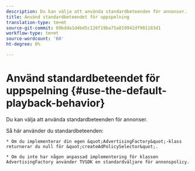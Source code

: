 ```yaml
---
description: Du kan välja att använda standardbeteenden för annonser.
title: Använd standardbeteendet för uppspelning
translation-type: tm+mt
source-git-commit: 89bdda1d4bd5c126f19ba75a819942df901183d1
workflow-type: tm+mt
source-wordcount: '60'
ht-degree: 0%

---
```



# Använd standardbeteendet för uppspelning {#use-the-default-playback-behavior}

Du kan välja att använda standardbeteenden för annonser.

Så här använder du standardbeteenden:

    * Om du implementerar din egen &quot;AdvertisingFactory&quot;-klass returnerar du null för &quot;createAdPolicySelector&quot;.
    
    * Om du inte har någon anpassad implementering för klassen AdvertisingFactory använder TVSDK en standardväljare för annonspolicy.